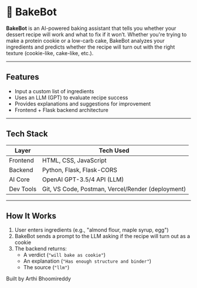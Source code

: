 # 🧁 BakeBot

**BakeBot** is an AI-powered baking assistant that tells you whether your dessert recipe will work and what to fix if it won’t. Whether you're trying to make a protein cookie or a low-carb cake, BakeBot analyzes your ingredients and predicts whether the recipe will turn out with the right texture (cookie-like, cake-like, etc.).

---

## Features

- Input a custom list of ingredients
- Uses an LLM (GPT) to evaluate recipe success
- Provides explanations and suggestions for improvement
- Frontend + Flask backend architecture

---

## Tech Stack

| Layer        | Tech Used                     |
|--------------|-------------------------------|
| Frontend     | HTML, CSS, JavaScript         |
| Backend      | Python, Flask, Flask-CORS     |
| AI Core      | OpenAI GPT-3.5/4 API (LLM)     |
| Dev Tools    | Git, VS Code, Postman, Vercel/Render (deployment)

---

## How It Works

1. User enters ingredients (e.g., "almond flour, maple syrup, egg")
2. BakeBot sends a prompt to the LLM asking if the recipe will turn out as a cookie
4. The backend returns:
   - A verdict (`"will bake as cookie"`)
   - An explanation (`"Has enough structure and binder"`)
   - The source (`"llm"`)

Built by Arthi Bhoomireddy


